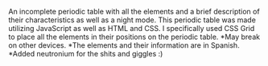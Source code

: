 An incomplete periodic table with all the elements and a brief description of their characteristics as well as a night mode. 
This periodic table was made utilizing JavaScript as well as HTML and CSS. I specifically used CSS Grid to place all the elements in their positions on the periodic table. 
*May break on other devices. *The elements and their information are in Spanish. *Added neutronium for the shits and giggles :)
